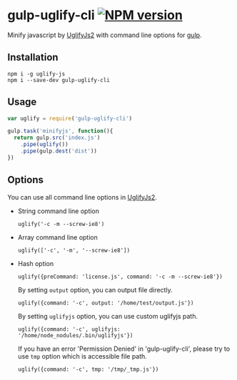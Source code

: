 # gulp-uglify-cli  [![NPM version](https://badge.fury.io/js/gulp-uglify-cli.svg)](https://badge.fury.io/js/gulp-uglify-cli)

Minify javascript by [UglifyJs2](https://github.com/mishoo/UglifyJS2) with command line options for [gulp](https://github.com/gulpjs/gulp).

## Installation

```
npm i -g uglify-js
npm i --save-dev gulp-uglify-cli
```

## Usage

```javascript
var uglify = require('gulp-uglify-cli')

gulp.task('minifyjs', function(){
  return gulp.src('index.js')
    .pipe(uglify())
    .pipe(gulp.dest('dist'))
})
```

## Options

You can use all command line options in [UglifyJs2](https://github.com/mishoo/UglifyJS2#usage).

- String command line option

	`uglify('-c -m --screw-ie8')`

- Array command line option

	`uglify(['-c', '-m', '--screw-ie8'])`

- Hash option

	`uglify({preCommand: 'license.js', command: '-c -m --screw-ie8'})`

	By setting `output` option, you can output file directly.

	`uglify({command: '-c', output: '/home/test/output.js'})`

	By setting `uglifyjs` option, you can use custom uglifyjs path.

	`uglify({command: '-c', uglifyjs: '/home/node_nodules/.bin/uglifyjs'})`	

	If you have an error 'Permission Denied' in 'gulp-uglify-cli', please try to use `tmp` option which is accessible file path.

	`uglify({command: '-c', tmp: '/tmp/_tmp.js'})`
